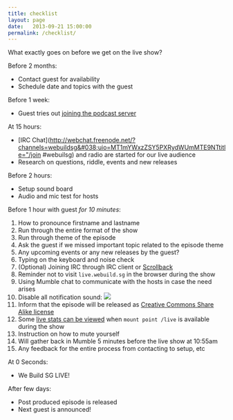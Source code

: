 ```yaml
---
title: checklist
layout: page
date:   2013-09-21 15:00:00
permalink: /checklist/
---
```


What exactly goes on before we get on the live show?

Before 2 months:

- Contact guest for availability
- Schedule date and topics with the guest

Before 1 week:

- Guest tries out [joining the podcast server](/guest-notes)

At 15 hours:

- [IRC Chat](http://webchat.freenode.net/?channels=webuildsg&#038;uio=MT1mYWxzZSY5PXRydWUmMTE9NTtitle="/join #webuilsg) and radio are started for our live audience
- Research on questions, riddle, events and new releases

Before 2 hours:

- Setup sound board
- Audio and mic test for hosts

<a name="final"></a>
Before 1 hour with guest *for 10 minutes*:

1. How to pronounce firstname and lastname
1. Run through the entire format of the show
1. Run through theme of the episode
1. Ask the guest if we missed important topic related to the episode theme
1. Any upcoming events or any new releases by the guest?
1. Typing on the keyboard and noise check
1. (Optional) Joining IRC through IRC client or [Scrollback](https://scrollback.io/webuildsg)
1. Reminder not to visit `live.webuild.sg` in the browser during the show
1. Using Mumble chat to communicate with the hosts in case the need arises
1. Disable all notification sound:
  ![]({{site.url}}/img/guest-notes-15.jpg)
1. Inform that the episode will be released as [Creative Commons Share Alike license](http://creativecommons.org/licenses/by-sa/2.5/)
1. Some [live stats can be viewed](http://listen.webuild.sg:8000/) when `mount point /live` is available during the show
1. Instruction on how to mute yourself
1. Will gather back in Mumble 5 minutes before the live show at 10:55am
1. Any feedback for the entire process from contacting to setup, etc

At 0 Seconds:

- We Build SG LIVE!

After few days:

- Post produced episode is released
- Next guest is announced!
